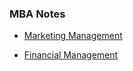### MBA Notes ###

- [Marketing Management](./marketing_management)

- [Financial Management](./financial_management)